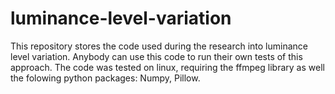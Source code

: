 # luminance-level-variation
This repository stores the code used during the research into luminance level variation. Anybody can use this code to run their own tests of this approach. The code was tested on linux, requiring the ffmpeg library as well the folowing python packages: Numpy, Pillow.
